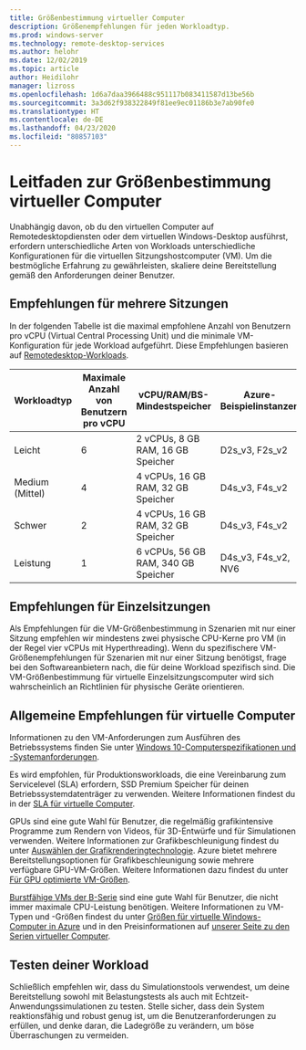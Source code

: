 ```yaml
---
title: Größenbestimmung virtueller Computer
description: Größenempfehlungen für jeden Workloadtyp.
ms.prod: windows-server
ms.technology: remote-desktop-services
ms.author: helohr
ms.date: 12/02/2019
ms.topic: article
author: Heidilohr
manager: lizross
ms.openlocfilehash: 1d6a7daa3966488c951117b083411587d13be56b
ms.sourcegitcommit: 3a3d62f938322849f81ee9ec01186b3e7ab90fe0
ms.translationtype: HT
ms.contentlocale: de-DE
ms.lasthandoff: 04/23/2020
ms.locfileid: "80857103"
---
```

# <a name="virtual-machine-sizing-guidance"></a>Leitfaden zur Größenbestimmung virtueller Computer

Unabhängig davon, ob du den virtuellen Computer auf Remotedesktopdiensten oder dem virtuellen Windows-Desktop ausführst, erfordern unterschiedliche Arten von Workloads unterschiedliche Konfigurationen für die virtuellen Sitzungshostcomputer (VM). Um die bestmögliche Erfahrung zu gewährleisten, skaliere deine Bereitstellung gemäß den Anforderungen deiner Benutzer.

## <a name="multi-session-recommendations"></a>Empfehlungen für mehrere Sitzungen

In der folgenden Tabelle ist die maximal empfohlene Anzahl von Benutzern pro vCPU (Virtual Central Processing Unit) und die minimale VM-Konfiguration für jede Workload aufgeführt. Diese Empfehlungen basieren auf [Remotedesktop-Workloads](remote-desktop-workloads.md).

| Workloadtyp | Maximale Anzahl von Benutzern pro vCPU | vCPU/RAM/BS-Mindestspeicher | Azure-Beispielinstanzen | Profilcontainer-Mindestspeicher |
| --- | --- | --- | --- | --- |
| Leicht | 6 | 2 vCPUs, 8 GB RAM, 16 GB Speicher | D2s_v3, F2s_v2 | 30 GB |
| Medium (Mittel) | 4 | 4 vCPUs, 16 GB RAM, 32 GB Speicher | D4s_v3, F4s_v2 | 30 GB |
| Schwer | 2 | 4 vCPUs, 16 GB RAM, 32 GB Speicher | D4s_v3, F4s_v2 | 30 GB |
| Leistung | 1 | 6 vCPUs, 56 GB RAM, 340 GB Speicher | D4s_v3, F4s_v2, NV6 | 30 GB |

## <a name="single-session-recommendations"></a>Empfehlungen für Einzelsitzungen

Als Empfehlungen für die VM-Größenbestimmung in Szenarien mit nur einer Sitzung empfehlen wir mindestens zwei physische CPU-Kerne pro VM (in der Regel vier vCPUs mit Hyperthreading). Wenn du spezifischere VM-Größenempfehlungen für Szenarien mit nur einer Sitzung benötigst, frage bei den Softwareanbietern nach, die für deine Workload spezifisch sind. Die VM-Größenbestimmung für virtuelle Einzelsitzungscomputer wird sich wahrscheinlich an Richtlinien für physische Geräte orientieren.

## <a name="general-virtual-machine-recommendations"></a>Allgemeine Empfehlungen für virtuelle Computer

Informationen zu den VM-Anforderungen zum Ausführen des Betriebssystems finden Sie unter [Windows 10-Computerspezifikationen und -Systemanforderungen](https://www.microsoft.com/windows/windows-10-specifications).

Es wird empfohlen, für Produktionsworkloads, die eine Vereinbarung zum Servicelevel (SLA) erfordern, SSD Premium Speicher für deinen Betriebssystemdatenträger zu verwenden. Weitere Informationen findest du in der [SLA für virtuelle Computer](https://azure.microsoft.com/support/legal/sla/virtual-machines/v1_8/).

GPUs sind eine gute Wahl für Benutzer, die regelmäßig grafikintensive Programme zum Rendern von Videos, für 3D-Entwürfe und für Simulationen verwenden. Weitere Informationen zur Grafikbeschleunigung findest du unter [Auswählen der Grafikrenderingtechnologie](rds-graphics-virtualization.md). Azure bietet mehrere Bereitstellungsoptionen für Grafikbeschleunigung sowie mehrere verfügbare GPU-VM-Größen. Weitere Informationen dazu findest du unter [Für GPU optimierte VM-Größen](https://docs.microsoft.com/azure/virtual-machines/windows/sizes-gpu).

[Burstfähige VMs der B-Serie](https://docs.microsoft.com/azure/virtual-machines/windows/b-series-burstable) sind eine gute Wahl für Benutzer, die nicht immer maximale CPU-Leistung benötigen. Weitere Informationen zu VM-Typen und -Größen findest du unter [Größen für virtuelle Windows-Computer in Azure](https://docs.microsoft.com/azure/virtual-machines/windows/sizes) und in den Preisinformationen auf [unserer Seite zu den Serien virtueller Computer](https://azure.microsoft.com/pricing/details/virtual-machines/series/).

## <a name="test-your-workload"></a>Testen deiner Workload

Schließlich empfehlen wir, dass du Simulationstools verwendest, um deine Bereitstellung sowohl mit Belastungstests als auch mit Echtzeit-Anwendungssimulationen zu testen. Stelle sicher, dass dein System reaktionsfähig und robust genug ist, um die Benutzeranforderungen zu erfüllen, und denke daran, die Ladegröße zu verändern, um böse Überraschungen zu vermeiden.
